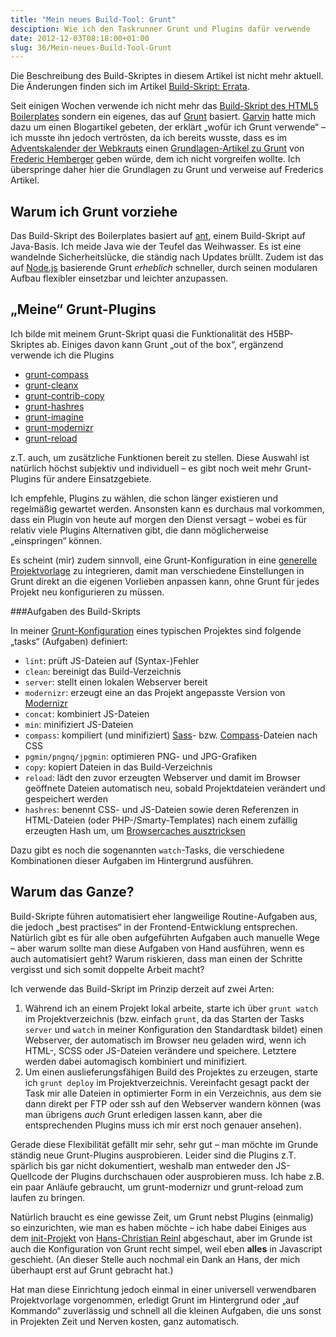 ```yaml
---
title: "Mein neues Build-Tool: Grunt"
desciption: Wie ich den Taskrunner Grunt und Plugins dafür verwende
date: 2012-12-03T08:18:00+01:00
slug: 36/Mein-neues-Build-Tool-Grunt
---
```


Die Beschreibung des Build-Skriptes in diesem Artikel ist nicht mehr aktuell. Die Änderungen finden sich im Artikel [Build-Skript: Errata](/archiv/38/Build-Skript-Errata.html).

Seit einigen Wochen verwende ich nicht mehr das [Build\-Skript des HTML5 Boilerplates](/archiv/7/HTML5-Boilerplate-Das-build-Skript.html) sondern ein eigenes, das auf [Grunt](http://gruntjs.com/) basiert. [Garvin](http://garv.in/) hatte mich dazu um einen Blogartikel gebeten, der erklärt „wofür ich Grunt verwende“ – ich musste ihn jedoch vertrösten, da ich bereits wusste, dass es im [Adventskalender der Webkrauts](http://webkrauts.de/serien/adventskalender/2012) einen [Grundlagen-Artikel zu Grunt](http://webkrauts.de/artikel/2012/build-tool-grunt) von [Frederic Hemberger](http://frederic-hemberger.de/) geben würde, dem ich nicht vorgreifen wollte. Ich überspringe daher hier die Grundlagen zu Grunt und verweise auf Frederics Artikel.

## Warum ich Grunt vorziehe

Das Build\-Skript des Boilerplates basiert auf [ant](http://ant.apache.org/), einem Build\-Skript auf Java-Basis. Ich meide Java wie der Teufel das Weihwasser. Es ist eine wandelnde Sicherheitslücke, die ständig nach Updates brüllt. Zudem ist das auf [Node.js](http://nodejs.org/) basierende Grunt _erheblich_ schneller, durch seinen modularen Aufbau flexibler einsetzbar und leichter anzupassen.

## „Meine“ Grunt\-Plugins

Ich bilde mit meinem Grunt\-Skript quasi die Funktionalität des H5BP\-Skriptes ab. Einiges davon kann Grunt „out of the box“, ergänzend verwende ich die Plugins

-   [grunt-compass](https://github.com/kahlil/grunt-compass)
-   [grunt-cleanx](https://github.com/99corps/grunt-cleanx)
-   [grunt-contrib-copy](https://github.com/gruntjs/grunt-contrib-copy)
-   [grunt-hashres](https://github.com/Luismahou/grunt-hashres)
-   [grunt-imagine](https://github.com/asciidisco/grunt-imagine)
-   [grunt-modernizr](https://github.com/doctyper/grunt-modernizr)
-   [grunt-reload](https://github.com/webxl/grunt-reload)

z.T. auch, um zusätzliche Funktionen bereit zu stellen. Diese Auswahl ist natürlich höchst subjektiv und individuell – es gibt noch weit mehr Grunt-Plugins für andere Einsatzgebiete.

Ich empfehle, Plugins zu wählen, die schon länger existieren und regelmäßig gewartet werden. Ansonsten kann es durchaus mal vorkommen, dass ein Plugin von heute auf morgen den Dienst versagt – wobei es für relativ viele Plugins Alternativen gibt, die dann möglicherweise „einspringen“ können.

Es scheint (mir) zudem sinnvoll, eine Grunt\-Konfiguration in eine [generelle Projektvorlage](https://github.com/yellowled/yl-bp) zu integrieren, damit man verschiedene Einstellungen in Grunt direkt an die eigenen Vorlieben anpassen kann, ohne Grunt für jedes Projekt neu konfigurieren zu müssen.

###Aufgaben des Build\-Skripts

In meiner [Grunt\-Konfiguration](https://github.com/yellowled/yl-bp/blob/master/grunt.js) eines typischen Projektes sind folgende „tasks“ (Aufgaben) definiert:

-   `lint`: prüft JS\-Dateien auf (Syntax-)Fehler
-   `clean`: bereinigt das Build\-Verzeichnis
-   `server`: stellt einen lokalen Webserver bereit
-   `modernizr`: erzeugt eine an das Projekt angepasste Version von [Modernizr](http://modernizr.com)
-   `concat`: kombiniert JS-Dateien
-   `min`: minifiziert JS-Dateien
-   `compass`: kompiliert (und minifiziert) [Sass](http://sass-lang.com/)\- bzw. [Compass](http://compass-style.org/)\-Dateien nach CSS
-   `pgmin/pngnq/jpgmin`: optimieren PNG- und JPG-Grafiken
-   `copy`: kopiert Dateien in das Build\-Verzeichnis
-   `reload`: lädt den zuvor erzeugten Webserver und damit im Browser geöffnete Dateien automatisch neu, sobald Projektdateien verändert und gespeichert werden
-   `hashres`: benennt CSS- und JS-Dateien sowie deren Referenzen in HTML-Dateien (oder PHP-/Smarty-Templates) nach einem zufällig erzeugten Hash um, um [Browsercaches ausztricksen](http://www.stevesouders.com/blog/2008/08/23/revving-filenames-dont-use-querystring/)

Dazu gibt es noch die sogenannten `watch`\-Tasks, die verschiedene Kombinationen dieser Aufgaben im Hintergrund ausführen.

## Warum das Ganze?

Build\-Skripte führen automatisiert eher langweilige Routine-Aufgaben aus, die jedoch „best practises“ in der Frontend-Entwicklung entsprechen. Natürlich gibt es für alle oben aufgeführten Aufgaben auch manuelle Wege – aber warum sollte man diese Aufgaben von Hand ausführen, wenn es auch automatisiert geht? Warum riskieren, dass man einen der Schritte vergisst und sich somit doppelte Arbeit macht?

Ich verwende das Build\-Skript im Prinzip derzeit auf zwei Arten:

1.  Während ich an einem Projekt lokal arbeite, starte ich über `grunt watch` im Projektverzeichnis (bzw. einfach `grunt`, da das Starten der Tasks `server` und `watch` in meiner Konfiguration den Standardtask bildet) einen Webserver, der automatisch im Browser neu geladen wird, wenn ich HTML-, SCSS oder JS-Dateien verändere und speichere. Letztere werden dabei automagisch kombiniert und minifiziert.
2.  Um einen auslieferungsfähigen Build des Projektes zu erzeugen, starte ich `grunt deploy` im Projektverzeichnis. Vereinfacht gesagt packt der Task mir alle Dateien in optimierter Form in ein Verzeichnis, aus dem sie dann direkt per FTP oder ssh auf den Webserver wandern können (was man übrigens _auch_ Grunt erledigen lassen kann, aber die entsprechenden Plugins muss ich mir erst noch genauer ansehen).

Gerade diese Flexibilität gefällt mir sehr, sehr gut – man möchte im Grunde ständig neue Grunt-Plugins ausprobieren. Leider sind die Plugins z.T. spärlich bis gar nicht dokumentiert, weshalb man entweder den JS-Quellcode der Plugins durchschauen oder ausprobieren muss. Ich habe z.B. ein paar Anläufe gebraucht, um grunt-modernizr und grunt-reload zum laufen zu bringen.

Natürlich braucht es eine gewisse Zeit, um Grunt nebst Plugins (einmalig) so einzurichten, wie man es haben möchte – ich habe dabei Einiges aus dem [init-Projekt](https://github.com/drublic/init) von [Hans-Christian Reinl](http://drublic.de/) abgeschaut, aber im Grunde ist auch die Konfiguration von Grunt recht simpel, weil eben **alles** in Javascript geschieht. (An dieser Stelle auch nochmal ein Dank an Hans, der mich überhaupt erst auf Grunt gebracht hat.)

Hat man diese Einrichtung jedoch einmal in einer universell verwendbaren Projektvorlage vorgenommen, erledigt Grunt im Hintergrund oder „auf Kommando“ zuverlässig und schnell all die kleinen Aufgaben, die uns sonst in Projekten Zeit und Nerven kosten, ganz automatisch.
